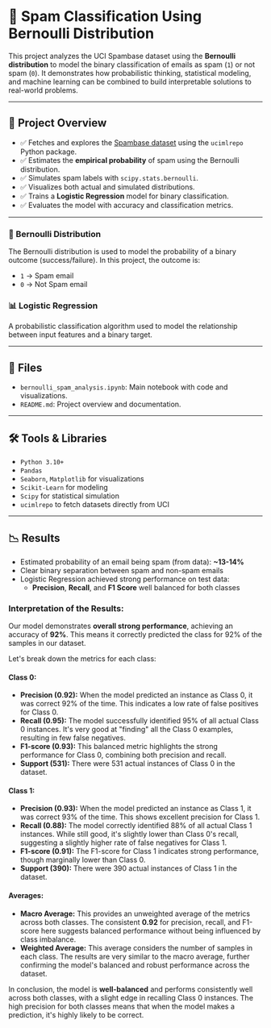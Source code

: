 # 📧 Spam Classification Using Bernoulli Distribution

This project analyzes the UCI Spambase dataset using the **Bernoulli distribution** to model the binary classification of emails as spam (`1`) or not spam (`0`). It demonstrates how probabilistic thinking, statistical modeling, and machine learning can be combined to build interpretable solutions to real-world problems.

---

## 📌 Project Overview

- ✅ Fetches and explores the [Spambase dataset](https://archive.ics.uci.edu/dataset/94/spambase) using the `ucimlrepo` Python package.
- ✅ Estimates the **empirical probability** of spam using the Bernoulli distribution.
- ✅ Simulates spam labels with `scipy.stats.bernoulli`.
- ✅ Visualizes both actual and simulated distributions.
- ✅ Trains a **Logistic Regression** model for binary classification.
- ✅ Evaluates the model with accuracy and classification metrics.

---

### 🎯 Bernoulli Distribution
The Bernoulli distribution is used to model the probability of a binary outcome (success/failure). In this project, the outcome is:
- `1` → Spam email
- `0` → Not Spam email

### 📊 Logistic Regression
A probabilistic classification algorithm used to model the relationship between input features and a binary target.

---

## 📁 Files

- `bernoulli_spam_analysis.ipynb`: Main notebook with code and visualizations.
- `README.md`: Project overview and documentation.

---

## 🛠️ Tools & Libraries

- `Python 3.10+`
- `Pandas`
- `Seaborn`, `Matplotlib` for visualizations
- `Scikit-Learn` for modeling
- `Scipy` for statistical simulation
- `ucimlrepo` to fetch datasets directly from UCI

---

## 📉 Results

- Estimated probability of an email being spam (from data): **~13-14%**
- Clear binary separation between spam and non-spam emails
- Logistic Regression achieved strong performance on test data:
  - **Precision**, **Recall**, and **F1 Score** well balanced for both classes

### Interpretation of the Results:

Our model demonstrates **overall strong performance**, achieving an accuracy of **92%**. This means it correctly predicted the class for 92% of the samples in our dataset.

Let's break down the metrics for each class:

#### Class 0:
* **Precision (0.92):** When the model predicted an instance as Class 0, it was correct 92% of the time. This indicates a low rate of false positives for Class 0.
* **Recall (0.95):** The model successfully identified 95% of all actual Class 0 instances. It's very good at "finding" all the Class 0 examples, resulting in few false negatives.
* **F1-score (0.93):** This balanced metric highlights the strong performance for Class 0, combining both precision and recall.
* **Support (531):** There were 531 actual instances of Class 0 in the dataset.

#### Class 1:
* **Precision (0.93):** When the model predicted an instance as Class 1, it was correct 93% of the time. This shows excellent precision for Class 1.
* **Recall (0.88):** The model correctly identified 88% of all actual Class 1 instances. While still good, it's slightly lower than Class 0's recall, suggesting a slightly higher rate of false negatives for Class 1.
* **F1-score (0.91):** The F1-score for Class 1 indicates strong performance, though marginally lower than Class 0.
* **Support (390):** There were 390 actual instances of Class 1 in the dataset.

#### Averages:
* **Macro Average:** This provides an unweighted average of the metrics across both classes. The consistent **0.92** for precision, recall, and F1-score here suggests balanced performance without being influenced by class imbalance.
* **Weighted Average:** This average considers the number of samples in each class. The results are very similar to the macro average, further confirming the model's balanced and robust performance across the dataset.

In conclusion, the model is **well-balanced** and performs consistently well across both classes, with a slight edge in recalling Class 0 instances. The high precision for both classes means that when the model makes a prediction, it's highly likely to be correct.

